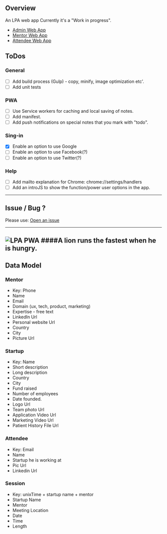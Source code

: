 ## Overview

An LPA web app
Currently it's a "Work in progress".

* [Admin Web App](https://lpa-1.firebaseapp.com/)
* [Mentor Web App](https://lpa-1.firebaseapp.com/index-mentor.html)
* [Attendee Web App](https://lpa-1.firebaseapp.com/startup.html)

## ToDos

### General
* [ ] Add build process (Gulp) - copy, minify, image optimization etc'.
* [ ] Add unit tests

### PWA
* [ ] Use Service workers for caching and local saving of notes.
* [ ] Add manifest.
* [ ] Add push notifications on special notes that you mark with "todo".

### Sing-in
* [x] Enable an option to use Google
* [ ] Enable an option to use Facebook(?)
* [ ] Enable an option to use Twitter(?)

### Help 
* [ ] Add mailto explanation for Chrome: chrome://settings/handlers
* [ ] Add an introJS to show the function/power user options in the app.

-----
## Issue / Bug ?
Please use: [Open an issue](https://github.com/greenido/lpa-1/issues)

-----

![LPA PWA](https://lpa-1.firebaseapp.com/img/lion-hd.jpeg)
####A lion runs the fastest when he is hungry. 
-----

## Data Model

### Mentor 
* Key: Phone
* Name
* Email
* Domain (ux, tech, product, marketing)
* Expertise - free text
* LinkedIn Url
* Personal website Url 
* Country
* City
* Picture Url

### Startup
* Key: Name
* Short description
* Long description
* Country
* City
* Fund raised
* Number of employees 
* Date founded. 
* Logo Url
* Team photo Url
* Application Video Url
* Marketing Video Url
* Patient History File Url

### Attendee
* Key: Email
* Name
* Startup he is working at
* Pic Url
* Linkedin Url

### Session
* Key: unixTime + startup name + mentor
* Startup Name
* Mentor
* Meeting Location
* Date
* Time
* Length

